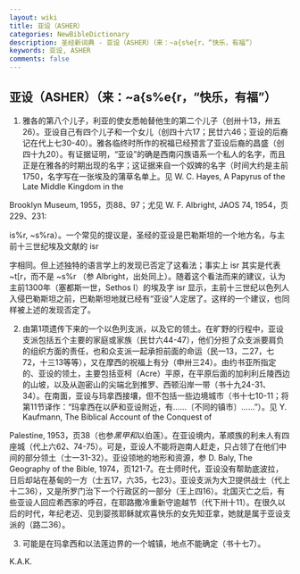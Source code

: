 ```yaml
---
layout: wiki
title: 亚设（ASHER）
categories: NewBibleDictionary
description: 圣经新词典 - 亚设（ASHER）（来：~a{s%e{r，“快乐，有福”）
keywords: 亚设, ASHER
comments: false
---
```


## 亚设（ASHER）（来：~a{s%e{r，“快乐，有福”）

1. 雅各的第八个儿子，利亚的使女悉帕替他生的第二个儿子（创卅十13，卅五26）。亚设自己有四个儿子和一个女儿（创四十六17；民廿六46；亚设的后裔记在代上七30-40）。雅各临终时所作的祝福已经预言了亚设后裔的昌盛（创四十九20）。有证据证明，“亚设”的确是西南闪族语系一个私人的名字，而且正是在雅各的时期出现的名字；这证据来自一个奴婢的名字（时间大约是主前1750，名字写在一张埃及的蒲草名单上。见 W. C. Hayes, A Papyrus of the Late Middle Kingdom in the

Brooklyn Museum, 1955，页88、97；尤见 W. F. Albright, JAOS 74, 1954，页229、231:

is%r, ~s%ra）。一个常见的提议是，圣经的亚设是巴勒斯坦的一个地方名，与主前十三世纪埃及文献的 isr

字相同。但上述独特的语言学上的发现已否定了这看法；事实上 isr 其实是代表 ~t[r，而不是 ~s%r （参 Albright，出处同上）。随着这个看法而来的建议，认为主前1300年（塞都斯一世，Sethos I）的埃及字 isr 显示，主前十三世纪以色列人入侵巴勒斯坦之前，巴勒斯坦地就已经有“亚设”人定居了。这样的一个建议，也同样被上述的发现否定了。

2. 由第1项遗传下来的一个以色列支派，以及它的领土。在旷野的行程中，亚设支派包括五个主要的家庭或家族（民廿六44-47），他们分担了众支派要肩负的组织方面的责任，也和众支派一起承担前面的命运（民一13，二27，七72，十三13等等），又在摩西的祝福上有分（申卅三24）。由约书亚所指定的、亚设的领土，主要包括亚柯（Acre）平原，在平原后面的加利利丘陵西边的山坡，以及从迦密山的尖端北到推罗、西顿沿岸一带（书十九24-31、34）。在南面，亚设与玛拿西接壤，但不包括一些边境城市（书十七10-11；将第11节译作：“玛拿西在以萨和亚设附近，有……〔不同的镇市〕……”）。见 Y. Kaufmann, The Biblical Account of the Conquest of

Palestine, 1953，页38（也参*黑甲和*以伯莲）。在亚设境内，革顺族的利未人有四座城（代上六62、74-75）。可是，亚设人不能将迦南人赶走，只占领了在他们中间的部分领土（士一31-32）。亚设领地的地形和资源，参 D. Baly, The Geography of the Bible, 1974，页121-7。在士师时代，亚设没有帮助底波拉，日后却站在基甸的一方（士五17，六35，七23）。亚设支派为大卫提供战士（代上十二36），又是所罗门治下一个行政区的一部分（王上四16）。北国灭亡之后，有些亚设人回应希西家的呼召，在耶路撒冷重新守逾越节（代下卅十11）。在很久以后的时代，年纪老迈、见到婴孩耶稣就欢喜快乐的女先知亚拿，她就是属于亚设支派的（路二36）。

3. 可能是在玛拿西和以法莲边界的一个城镇，地点不能确定（书十七7）。

K.A.K.






